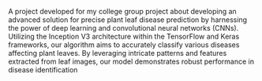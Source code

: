 A project developed for my college group project about
developing an advanced solution for precise plant leaf disease prediction by harnessing the power of deep learning and
convolutional neural networks (CNNs). Utilizing the Inception V3 architecture within the TensorFlow and Keras frameworks, 
our algorithm aims to accurately classify various diseases affecting plant leaves. By leveraging intricate patterns and features extracted from leaf images, 
our model demonstrates robust performance in disease identification
